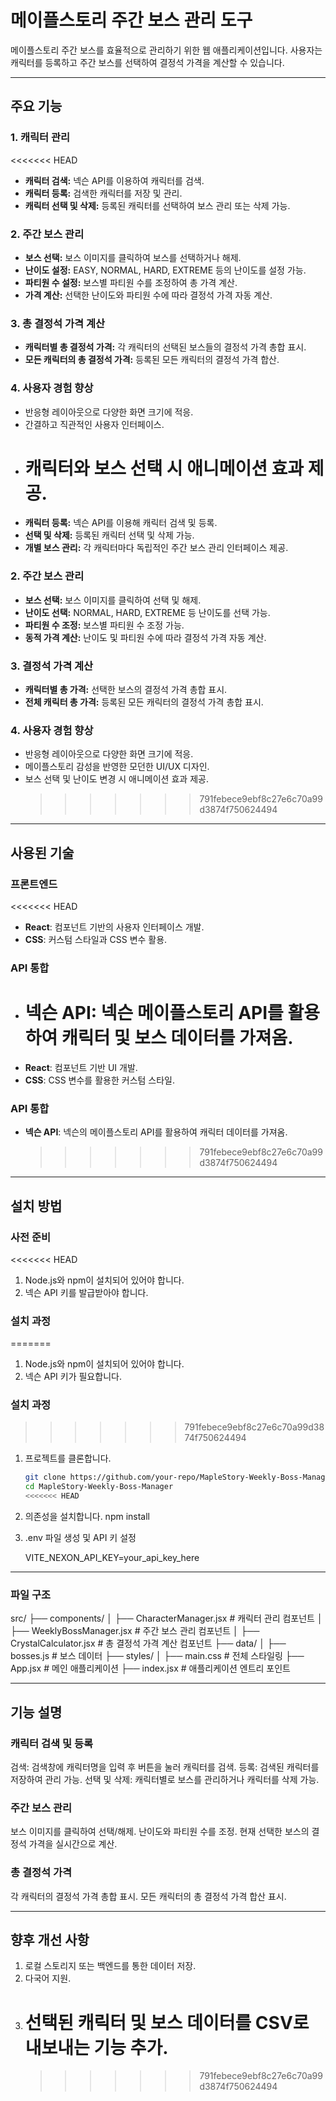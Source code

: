 # 메이플스토리 주간 보스 관리 도구

메이플스토리 주간 보스를 효율적으로 관리하기 위한 웹 애플리케이션입니다. 사용자는 캐릭터를 등록하고 주간 보스를 선택하여 결정석 가격을 계산할 수 있습니다.

---

## 주요 기능

### 1. 캐릭터 관리

<<<<<<< HEAD

- **캐릭터 검색:** 넥슨 API를 이용하여 캐릭터를 검색.
- **캐릭터 등록:** 검색한 캐릭터를 저장 및 관리.
- **캐릭터 선택 및 삭제:** 등록된 캐릭터를 선택하여 보스 관리 또는 삭제 가능.

### 2. 주간 보스 관리

- **보스 선택:** 보스 이미지를 클릭하여 보스를 선택하거나 해제.
- **난이도 설정:** EASY, NORMAL, HARD, EXTREME 등의 난이도를 설정 가능.
- **파티원 수 설정:** 보스별 파티원 수를 조정하여 총 가격 계산.
- **가격 계산:** 선택한 난이도와 파티원 수에 따라 결정석 가격 자동 계산.

### 3. 총 결정석 가격 계산

- **캐릭터별 총 결정석 가격:** 각 캐릭터의 선택된 보스들의 결정석 가격 총합 표시.
- **모든 캐릭터의 총 결정석 가격:** 등록된 모든 캐릭터의 결정석 가격 합산.

### 4. 사용자 경험 향상

- 반응형 레이아웃으로 다양한 화면 크기에 적응.
- 간결하고 직관적인 사용자 인터페이스.
- # 캐릭터와 보스 선택 시 애니메이션 효과 제공.
- **캐릭터 등록:** 넥슨 API를 이용해 캐릭터 검색 및 등록.
- **선택 및 삭제:** 등록된 캐릭터 선택 및 삭제 가능.
- **개별 보스 관리:** 각 캐릭터마다 독립적인 주간 보스 관리 인터페이스 제공.

### 2. 주간 보스 관리

- **보스 선택:** 보스 이미지를 클릭하여 선택 및 해제.
- **난이도 선택:** NORMAL, HARD, EXTREME 등 난이도를 선택 가능.
- **파티원 수 조정:** 보스별 파티원 수 조정 가능.
- **동적 가격 계산:** 난이도 및 파티원 수에 따라 결정석 가격 자동 계산.

### 3. 결정석 가격 계산

- **캐릭터별 총 가격:** 선택한 보스의 결정석 가격 총합 표시.
- **전체 캐릭터 총 가격:** 등록된 모든 캐릭터의 결정석 가격 총합 표시.

### 4. 사용자 경험 향상

- 반응형 레이아웃으로 다양한 화면 크기에 적응.
- 메이플스토리 감성을 반영한 모던한 UI/UX 디자인.
- 보스 선택 및 난이도 변경 시 애니메이션 효과 제공.
  > > > > > > > 791febece9ebf8c27e6c70a99d3874f750624494

---

## 사용된 기술

### 프론트엔드

<<<<<<< HEAD

- **React**: 컴포넌트 기반의 사용자 인터페이스 개발.
- **CSS**: 커스텀 스타일과 CSS 변수 활용.

### API 통합

- # **넥슨 API**: 넥슨 메이플스토리 API를 활용하여 캐릭터 및 보스 데이터를 가져옴.
- **React**: 컴포넌트 기반 UI 개발.
- **CSS**: CSS 변수를 활용한 커스텀 스타일.

### API 통합

- **넥슨 API**: 넥슨의 메이플스토리 API를 활용하여 캐릭터 데이터를 가져옴.
  > > > > > > > 791febece9ebf8c27e6c70a99d3874f750624494

---

## 설치 방법

### 사전 준비

<<<<<<< HEAD

1. Node.js와 npm이 설치되어 있어야 합니다.
2. 넥슨 API 키를 발급받아야 합니다.

### 설치 과정

=======

1. Node.js와 npm이 설치되어 있어야 합니다.
2. 넥슨 API 키가 필요합니다.

### 설치 과정

> > > > > > > 791febece9ebf8c27e6c70a99d3874f750624494

1. 프로젝트를 클론합니다.
   ```bash
   git clone https://github.com/your-repo/MapleStory-Weekly-Boss-Manager.git
   cd MapleStory-Weekly-Boss-Manager
   <<<<<<< HEAD
   ```
2. 의존성을 설치합니다.
   npm install
3. .env 파일 생성 및 API 키 설정

   VITE_NEXON_API_KEY=your_api_key_here

---

### 파일 구조

src/
├── components/
│ ├── CharacterManager.jsx # 캐릭터 관리 컴포넌트
│ ├── WeeklyBossManager.jsx # 주간 보스 관리 컴포넌트
│ ├── CrystalCalculator.jsx # 총 결정석 가격 계산 컴포넌트
├── data/
│ ├── bosses.js # 보스 데이터
├── styles/
│ ├── main.css # 전체 스타일링
├── App.jsx # 메인 애플리케이션
├── index.jsx # 애플리케이션 엔트리 포인트

---

## 기능 설명

### 캐릭터 검색 및 등록

검색: 검색창에 캐릭터명을 입력 후 버튼을 눌러 캐릭터를 검색.
등록: 검색된 캐릭터를 저장하여 관리 가능.
선택 및 삭제: 캐릭터별로 보스를 관리하거나 캐릭터를 삭제 가능.

### 주간 보스 관리

보스 이미지를 클릭하여 선택/해제.
난이도와 파티원 수를 조정.
현재 선택한 보스의 결정석 가격을 실시간으로 계산.

### 총 결정석 가격

각 캐릭터의 결정석 가격 총합 표시.
모든 캐릭터의 총 결정석 가격 합산 표시.

---

## 향후 개선 사항

1. 로컬 스토리지 또는 백엔드를 통한 데이터 저장.
2. 다국어 지원.
3. # 선택된 캐릭터 및 보스 데이터를 CSV로 내보내는 기능 추가.
   > > > > > > > 791febece9ebf8c27e6c70a99d3874f750624494
